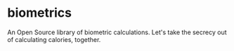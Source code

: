 # biometrics
An Open Source library of biometric calculations.  Let's take the secrecy out of calculating calories, together.
